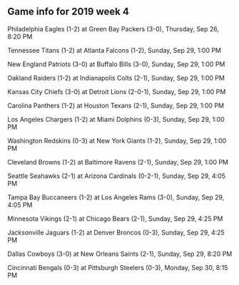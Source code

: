 ## Game info for 2019 week 4
Philadelphia Eagles (1-2) at Green Bay Packers (3-0), Thursday, Sep 26, 8:20 PM



Tennessee Titans (1-2) at Atlanta Falcons (1-2), Sunday, Sep 29, 1:00 PM

New England Patriots (3-0) at Buffalo Bills (3-0), Sunday, Sep 29, 1:00 PM

Oakland Raiders (1-2) at Indianapolis Colts (2-1), Sunday, Sep 29, 1:00 PM

Kansas City Chiefs (3-0) at Detroit Lions (2-0-1), Sunday, Sep 29, 1:00 PM

Carolina Panthers (1-2) at Houston Texans (2-1), Sunday, Sep 29, 1:00 PM

Los Angeles Chargers (1-2) at Miami Dolphins (0-3), Sunday, Sep 29, 1:00 PM

Washington Redskins (0-3) at New York Giants (1-2), Sunday, Sep 29, 1:00 PM

Cleveland Browns (1-2) at Baltimore Ravens (2-1), Sunday, Sep 29, 1:00 PM



Seattle Seahawks (2-1) at Arizona Cardinals (0-2-1), Sunday, Sep 29, 4:05 PM

Tampa Bay Buccaneers (1-2) at Los Angeles Rams (3-0), Sunday, Sep 29, 4:05 PM

Minnesota Vikings (2-1) at Chicago Bears (2-1), Sunday, Sep 29, 4:25 PM

Jacksonville Jaguars (1-2) at Denver Broncos (0-3), Sunday, Sep 29, 4:25 PM



Dallas Cowboys (3-0) at New Orleans Saints (2-1), Sunday, Sep 29, 8:20 PM



Cincinnati Bengals (0-3) at Pittsburgh Steelers (0-3), Monday, Sep 30, 8:15 PM

